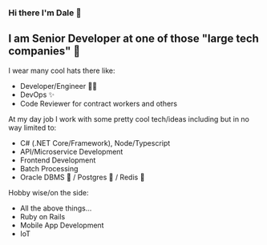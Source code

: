 ### Hi there I'm Dale 👋

## I am Senior Developer at one of those "large tech companies" 🧙
I wear many cool hats there like:
- Developer/Engineer 👨‍💻
- DevOps ✨
- Code Reviewer for contract workers and others

At my day job I work with some pretty cool tech/ideas including but in no way limited to:
- C# (.NET Core/Framework), Node/Typescript
- API/Microservice Development
- Frontend Development
- Batch Processing
- Oracle DBMS 🤢 / Postgres 🤩 / Redis 🤩

Hobby wise/on the side:
- All the above things...
- Ruby on Rails
- Mobile App Development
- IoT
<!--
**greenygh0st/greenygh0st** is a ✨ _special_ ✨ repository because its `README.md` (this file) appears on your GitHub profile.

Here are some ideas to get you started:

- 🔭 I’m currently working on ...
- 🌱 I’m currently learning ...
- 👯 I’m looking to collaborate on ...
- 🤔 I’m looking for help with ...
- 📫 How to reach me: ...
- ⚡ Fun fact: ...
-->
